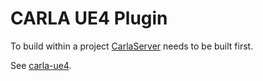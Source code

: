 CARLA UE4 Plugin
================

To build within a project [CarlaServer](Source/CarlaServer/README.md) needs to
be built first.

See [carla-ue4](https://bitbucket.org/carla-cvc/carla-ue4).


